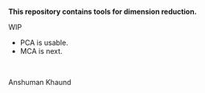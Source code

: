 
**This repository contains tools for dimension reduction.** <br>

WIP <br>
- PCA is usable. <br>
- MCA is next. <br>

<br>

Anshuman Khaund

<br>
